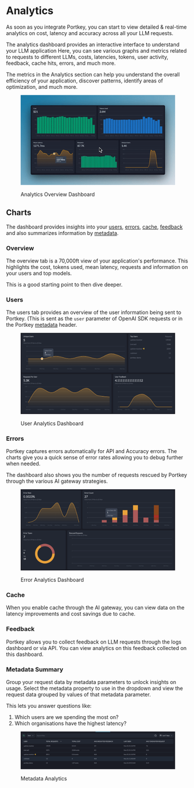 # Analytics

As soon as you integrate Portkey, you can start to view detailed & real-time analytics on cost, latency and accuracy across all your LLM requests.

The analytics dashboard provides an interactive interface to understand your LLM application  Here, you can see various graphs and metrics related to requests to different LLMs, costs, latencies, tokens, user activity, feedback, cache hits, errors, and much more.

The metrics in the Analytics section can help you understand the overall efficiency of your application, discover patterns, identify areas of optimization, and much more.

<figure><img src="../../.gitbook/assets/image (4) (1) (1).png" alt=""><figcaption><p>Analytics Overview Dashboard</p></figcaption></figure>

## Charts

The dashboard provides insights into your [users](analytics.md#users), [errors](analytics.md#errors), [cache](analytics.md#cache), [feedback](analytics.md#feedback) and also summarizes information by [metadata](analytics.md#metadata-summary).

### Overview

The overview tab is a 70,000ft view of your application's performance. This highlights the cost, tokens used, mean latency, requests and information on your users and top models.

This is a good starting point to then dive deeper.

### Users

The users tab provides an overview of the user information being sent to Portkey. (This is sent as the `user` parameter of OpenAI SDK requests or in the Portkey [metadata](metadata.md) header.

<figure><img src="../../.gitbook/assets/image (6).png" alt=""><figcaption><p>User Analytics Dashboard</p></figcaption></figure>

### Errors

Portkey captures errors automatically for API and Accuracy errors. The charts give you a quick sense of error rates allowing you to debug further when needed.

The dashboard also shows you the number of requests rescued by Portkey through the various AI gateway strategies.

<figure><img src="../../.gitbook/assets/image (8).png" alt=""><figcaption><p>Error Analytics Dashboard</p></figcaption></figure>

### Cache

When you enable cache through the AI gateway, you can view data on the latency improvements and cost savings due to cache.

### Feedback

Portkey allows you to collect feedback on LLM requests through the logs dashboard or via API. You can view analytics on this feedback collected on this dashboard.

### Metadata Summary

Group your request data by metadata parameters to unlock insights on usage. Select the metadata property to use in the dropdown and view the request data grouped by values of that metadata parameter.

This lets you answer questions like:

1. Which users are we spending the most on?
2. Which organisations have the highest latency?

<figure><img src="../../.gitbook/assets/image (9).png" alt=""><figcaption><p>Metadata Analytics</p></figcaption></figure>

